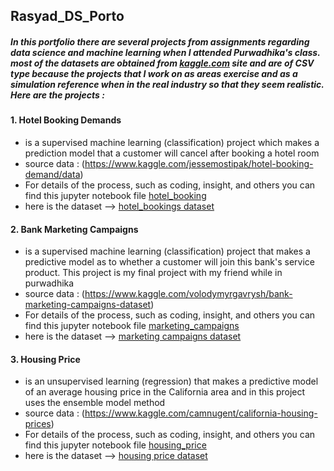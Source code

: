 
## **Rasyad_DS_Porto**

##### **In this portfolio there are several projects from assignments regarding data science and machine learning when I attended Purwadhika's class. most of the datasets are obtained from [kaggle.com](https://www.kaggle.com/) site and are of CSV type because the projects that I work on as areas exercise and as a simulation reference when in the real industry so that they seem realistic. Here are the projects :** 


#### 1.  Hotel Booking Demands 
- is a supervised machine learning (classification) project which makes a prediction model that a customer will cancel after booking a hotel room
- source data : (https://www.kaggle.com/jessemostipak/hotel-booking-demand/data)
- For details of the process, such as coding, insight, and others you can find this jupyter notebook file [hotel_booking](https://github.com/rasyadmustafa/Data-Science_Project_Rasyad/blob/main/hotel_booking.ipynb)
- here is the dataset --> [hotel_bookings dataset](https://github.com/rasyadmustafa/Data-Science_Project_Rasyad/blob/main/hotel_bookings.csv)



#### 2.  Bank Marketing Campaigns 
- is a supervised machine learning (classification) project that makes a predictive model as to whether a customer will join this bank's service product. This project is my final project with my friend while in purwadhika
- source data : (https://www.kaggle.com/volodymyrgavrysh/bank-marketing-campaigns-dataset)
- For details of the process, such as coding, insight, and others you can find this jupyter notebook file [marketing_campaigns](https://github.com/rasyadmustafa/Data-Science_Project_Rasyad/blob/main/final_project.ipynb)
- here is the dataset --> [marketing campaigns dataset](https://github.com/rasyadmustafa/Data-Science_Project_Rasyad/blob/main/bank-additional-full.csv)



#### 3.  Housing Price 
- is an unsupervised learning (regression) that makes a predictive model of an average housing price in the California area and in this project uses the ensemble model method
- source data : (https://www.kaggle.com/camnugent/california-housing-prices)
- For details of the process, such as coding, insight, and others you can find this jupyter notebook file [housing_price](https://github.com/rasyadmustafa/Data-Science_Project_Rasyad/blob/main/lat1_ensemble%20model.ipynb)
- here is the dataset --> [housing price dataset](https://github.com/rasyadmustafa/Data-Science_Project_Rasyad/blob/main/housing.csv)
